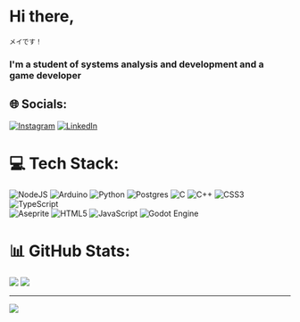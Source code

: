 # Hi there,
<sup>メイです！</sup>

### I'm a student of systems analysis and development and a game developer

## 🌐 Socials:
<!--[![Discord](https://img.shields.io/badge/Discord-%237289DA.svg?logo=discord&logoColor=white)](https://discord.gg/users/1120320370218647622)--> 
[![Instagram](https://img.shields.io/badge/Instagram-%23E4405F.svg?logo=Instagram&logoColor=white)](https://instagram.com/mei.desu_) [![LinkedIn](https://img.shields.io/badge/LinkedIn-%230077B5.svg?logo=linkedin&logoColor=white)](https://linkedin.com/in/antonio-meireles-nt) 

# 💻 Tech Stack:
![NodeJS](https://img.shields.io/badge/node.js-6DA55F?style=for-the-badge&logo=node.js&logoColor=white) ![Arduino](https://img.shields.io/badge/-Arduino-00979D?style=for-the-badge&logo=Arduino&logoColor=white) ![Python](https://img.shields.io/badge/python-3670A0?style=for-the-badge&logo=python&logoColor=ffdd54) ![Postgres](https://img.shields.io/badge/postgres-%23316192.svg?style=for-the-badge&logo=postgresql&logoColor=white) ![C](https://img.shields.io/badge/c-%2300599C.svg?style=for-the-badge&logo=c&logoColor=white) ![C++](https://img.shields.io/badge/c++-%2300599C.svg?style=for-the-badge&logo=c%2B%2B&logoColor=white) ![CSS3](https://img.shields.io/badge/css3-%231572B6.svg?style=for-the-badge&logo=css3&logoColor=white) ![TypeScript](https://img.shields.io/badge/typescript-%23007ACC.svg?style=for-the-badge&logo=typescript&logoColor=white)<br/> ![Aseprite](https://img.shields.io/badge/Aseprite-FFFFFF?style=for-the-badge&logo=Aseprite&logoColor=#7D929E) ![HTML5](https://img.shields.io/badge/html5-%23E34F26.svg?style=for-the-badge&logo=html5&logoColor=white) ![JavaScript](https://img.shields.io/badge/javascript-%23323330.svg?style=for-the-badge&logo=javascript&logoColor=%23F7DF1E) ![Godot Engine](https://img.shields.io/badge/GODOT-%23FFFFFF.svg?style=for-the-badge&logo=godot-engine)
# 📊 GitHub Stats:
![](https://github-readme-stats.vercel.app/api?username=Meidesu&theme=tokyonight&hide_border=true&include_all_commits=false&count_private=true)
![](https://github-readme-streak-stats.herokuapp.com/?user=Meidesu&theme=tokyonight&hide_border=true)

---
<img src="https://user-images.githubusercontent.com/74038190/212284158-e840e285-664b-44d7-b79b-e264b5e54825.gif"/>

<!-- Proudly created with GPRM ( https://gprm.itsvg.in ) -->
